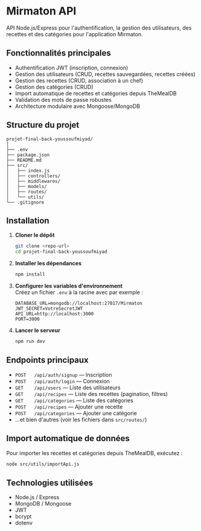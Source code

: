 # Mirmaton API

API Node.js/Express pour l'authentification, la gestion des utilisateurs, des recettes et des catégories pour l'application Mirmaton.

## Fonctionnalités principales

- Authentification JWT (inscription, connexion)
- Gestion des utilisateurs (CRUD, recettes sauvegardées, recettes créées)
- Gestion des recettes (CRUD, association à un chef)
- Gestion des catégories (CRUD)
- Import automatique de recettes et catégories depuis TheMealDB
- Validation des mots de passe robustes
- Architecture modulaire avec Mongoose/MongoDB

## Structure du projet

```
projet-final-back-youssoufmiyad/
│
├── .env
├── package.json
├── README.md
├── src/
│   ├── index.js
│   ├── controllers/
│   ├── middlewares/
│   ├── models/
│   ├── routes/
│   └── utils/
└── .gitignore
```

## Installation

1. **Cloner le dépôt**  
    ```bash
    git clone <repo-url>
    cd projet-final-back-youssoufmiyad
    ```

2. **Installer les dépendances**  
    ```bash
    npm install
    ```

3. **Configurer les variables d'environnement**  
    Créez un fichier `.env` à la racine avec par exemple :
    ```env
    DATABASE_URL=mongodb://localhost:27017/Mirmaton
    JWT_SECRET=VotreSecretJWT
    API_URL=http://localhost:3000
    PORT=3000
    ```

4. **Lancer le serveur**  
    ```bash
    npm run dev
    ```

## Endpoints principaux

- `POST   /api/auth/signup` — Inscription
- `POST   /api/auth/login` — Connexion
- `GET    /api/users` — Liste des utilisateurs
- `GET    /api/recipes` — Liste des recettes (pagination, filtres)
- `GET    /api/categories` — Liste des catégories
- `POST   /api/recipes` — Ajouter une recette
- `POST   /api/categories` — Ajouter une catégorie
- ...et bien d'autres (voir les fichiers dans `src/routes/`)

## Import automatique de données

Pour importer les recettes et catégories depuis TheMealDB, exécutez :
```bash
node src/utils/importApi.js
```

## Technologies utilisées

- Node.js / Express
- MongoDB / Mongoose
- JWT
- bcrypt
- dotenv
